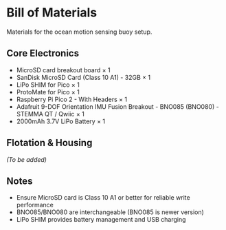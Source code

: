 # Bill of Materials

Materials for the ocean motion sensing buoy setup.

## Core Electronics

- MicroSD card breakout board × 1
- SanDisk MicroSD Card (Class 10 A1) - 32GB × 1
- LiPo SHIM for Pico × 1
- ProtoMate for Pico × 1
- Raspberry Pi Pico 2 - With Headers × 1
- Adafruit 9-DOF Orientation IMU Fusion Breakout - BNO085 (BNO080) - STEMMA QT / Qwiic × 1
- 2000mAh 3.7V LiPo Battery × 1

## Flotation & Housing

*(To be added)*

## Notes

- Ensure MicroSD card is Class 10 A1 or better for reliable write performance
- BNO085/BNO080 are interchangeable (BNO085 is newer version)
- LiPo SHIM provides battery management and USB charging

